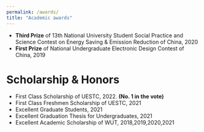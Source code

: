 ```yaml
---
permalink: /awards/
title: "Academic awards"
---
```


- **Third Prize** of 13th National University Student Social Practice and Science Contest on Energy Saving & Emission Reduction of China, 2020<a href="{{ post.link }}"><i class="http://www.jienengjianpai.org/Article.asp?ID=219" aria-hidden="true"></i></a>
- **First Prize** of National Undergraduate Electronic Design Contest of China, 2019

# Scholarship & Honors

- First Class Scholarship of UESTC, 2022. **(No. 1 in the vote)**
- First Class Freshmen Scholarship of UESTC, 2021
- Excellent Graduate Students, 2021
- Excellent Graduation Thesis for Undergraduates, 2021
- Excellent Academic Scholarship of WUT, 2018,2019,2020,2021